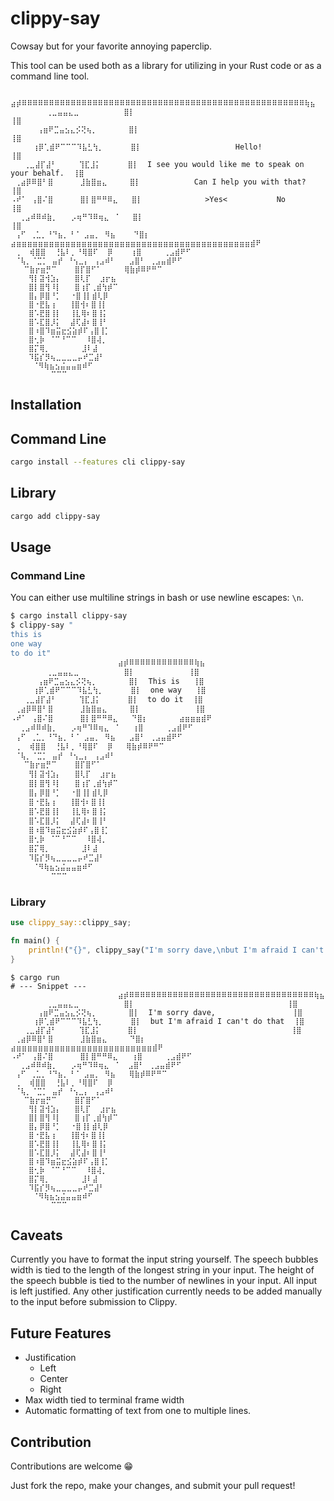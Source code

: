 # clippy-say

Cowsay but for your favorite annoying paperclip.

This tool can be used both as a library for utilizing in your Rust code or as a
command line tool.
```
                        ⣴⡾⠿⠿⠿⠿⠿⠿⠿⠿⠿⠿⠿⠿⠿⠿⠿⠿⠿⠿⠿⠿⠿⠿⠿⠿⠿⠿⠿⠿⠿⠿⠿⠿⠿⠿⠿⠿⠿⠿⠿⠿⠿⠿⠿⠿⠿⠿⠿⠿⠿⠿⠿⠿⢷⣦
        ⢀⣀⣤⣤⣄⣀          ⣿⡇                                                    ⢸⣿
      ⢠⣶⠟⣉⣤⣢⣄⡪⢝⢦⡀       ⣿⡇                                                    ⢸⣿
     ⢰⡿⢁⣾⠟⠉⠉⠉⠹⣧⣃⢳⡀      ⣿⡇                     Hello!                         ⢸⣿
   ⢀⣀⣼⡏⣼⠃     ⢹⣏⣸⡅      ⣿⡇  I see you would like me to speak on your behalf.  ⢸⣿
 ⢀⣴⡿⠿⣿⠃⣿      ⣸⣷⣿⣶⣄     ⣿⡇            Can I help you with that?               ⢸⣿
⠠⠞⠁ ⢠⣿⠌⣿      ⣿⡇⣿⠛⠛⠿⣄   ⣿⡇              >Yes<           No                    ⢸⣿
  ⢀⣠⠾⠿⠾⣷⡀   ⡠⢶⠛⠹⠿⢶⣄ ⠈   ⣿⡇                                                    ⢸⣿
 ⢠⠋ ⢀⣁⡀⠘⠙⣦⡀⠘⠈ ⣠⣤⡀ ⠻⣦    ⠙⣿⡆       ⣴⣶⣶⣶⣶⣶⣶⣶⣶⣶⣶⣶⣶⣶⣶⣶⣶⣶⣶⣶⣶⣶⣶⣶⣶⣶⣶⣶⣶⣶⣶⣶⣶⣶⣶⣶⣶⣶⣶⣶⣶⣶⣶⣶⣾⠟
 ⢀  ⢾⣿⣿  ⢘⣧⠇⡀⠘⢿⣿⠏  ⡿    ⢰⣿     ⢀⣠⣾⠟⠋
 ⠈⢧⡀⠈⣉⡁ ⣤⡞ ⠘⢢⣀⡄ ⢠⣠⠾⠃   ⣠⣿⠃ ⢀⣠⣤⣾⠟⠋
   ⠉⣷⡖⣶⡛⠉    ⣿⡏⣿⠋⠁     ⢿⣷⡾⠿⠟⠛⠉
    ⢻⡇⣽⢺⣱⡄   ⣿⢇⡏  ⣰⡖⣦
    ⣿⡇⣿⢻⠸⡇   ⣿⢰⡏⢀⣾⢳⡾⠉
    ⣿⡄⡿⣿⠘⡁  ⠐⣿⢸⡇⣾⢇⡿
    ⣿⠐⣟⣧⢰   ⢸⣿⢺⠆⣿⢸⡇
    ⣿⠡⣟⣿⢸⡇  ⢸⣇⢿⠆⣿⢸⡅
    ⣿⠡⣏⣿⡸⡅  ⣼⢏⣼⠆⣿⢸⠃
    ⣿⠰⣿⠹⣶⣭⣖⣪⣵⡾⠏⢠⣿⢸⡁
    ⣿⢂⡷ ⠈⠉⠘⠉⠉  ⠸⣿⢼⡀
    ⣿⡍⢿⡀       ⣸⠇⣼
    ⠹⣯⡎⡻⢦⣀⣀⣀⣀⡤⠞⣉⣼⠃
     ⠈⠻⢷⣦⣢⣬⣤⣤⣶⠾⠋
         ⠉⠉⠉
```

## Installation

## Command Line

```bash
cargo install --features cli clippy-say
```

## Library

```bash
cargo add clippy-say
```

## Usage

### Command Line

You can either use multiline strings in bash or use newline escapes: `\n`.

```bash
$ cargo install clippy-say
$ clippy-say "
this is
one way
to do it"
                        ⣴⡾⠿⠿⠿⠿⠿⠿⠿⠿⠿⠿⠿⠿⢷⣦
        ⢀⣀⣤⣤⣄⣀          ⣿⡇            ⢸⣿
      ⢠⣶⠟⣉⣤⣢⣄⡪⢝⢦⡀       ⣿⡇  This is   ⢸⣿
     ⢰⡿⢁⣾⠟⠉⠉⠉⠹⣧⣃⢳⡀      ⣿⡇  one way   ⢸⣿
   ⢀⣀⣼⡏⣼⠃     ⢹⣏⣸⡅      ⣿⡇  to do it  ⢸⣿
 ⢀⣴⡿⠿⣿⠃⣿      ⣸⣷⣿⣶⣄     ⣿⡇            ⢸⣿
⠠⠞⠁ ⢠⣿⠌⣿      ⣿⡇⣿⠛⠛⠿⣄   ⠙⣿⡆       ⣴⣶⣶⣶⣾⠟
  ⢀⣠⠾⠿⠾⣷⡀   ⡠⢶⠛⠹⠿⢶⣄ ⠈   ⢰⣿     ⢀⣠⣾⠟⠋
 ⢠⠋ ⢀⣁⡀⠘⠙⣦⡀⠘⠈ ⣠⣤⡀ ⠻⣦   ⣠⣿⠃ ⢀⣠⣤⣾⠟⠋
 ⢀  ⢾⣿⣿  ⢘⣧⠇⡀⠘⢿⣿⠏  ⡿   ⢿⣷⡾⠿⠟⠛⠉
 ⠈⢧⡀⠈⣉⡁ ⣤⡞ ⠘⢢⣀⡄ ⢠⣠⠾⠃
   ⠉⣷⡖⣶⡛⠉    ⣿⡏⣿⠋⠁
    ⢻⡇⣽⢺⣱⡄   ⣿⢇⡏  ⣰⡖⣦
    ⣿⡇⣿⢻⠸⡇   ⣿⢰⡏⢀⣾⢳⡾⠉
    ⣿⡄⡿⣿⠘⡁  ⠐⣿⢸⡇⣾⢇⡿
    ⣿⠐⣟⣧⢰   ⢸⣿⢺⠆⣿⢸⡇
    ⣿⠡⣟⣿⢸⡇  ⢸⣇⢿⠆⣿⢸⡅
    ⣿⠡⣏⣿⡸⡅  ⣼⢏⣼⠆⣿⢸⠃
    ⣿⠰⣿⠹⣶⣭⣖⣪⣵⡾⠏⢠⣿⢸⡁
    ⣿⢂⡷ ⠈⠉⠘⠉⠉  ⠸⣿⢼⡀
    ⣿⡍⢿⡀       ⣸⠇⣼
    ⠹⣯⡎⡻⢦⣀⣀⣀⣀⡤⠞⣉⣼⠃
     ⠈⠻⢷⣦⣢⣬⣤⣤⣶⠾⠋
         ⠉⠉⠉
```

### Library

```rust
use clippy_say::clippy_say;

fn main() {
    println!("{}", clippy_say("I'm sorry dave,\nbut I'm afraid I can't do that."));
}
```

```
$ cargo run
# --- Snippet ---
                        ⣴⡾⠿⠿⠿⠿⠿⠿⠿⠿⠿⠿⠿⠿⠿⠿⠿⠿⠿⠿⠿⠿⠿⠿⠿⠿⠿⠿⠿⠿⠿⠿⠿⠿⠿⠿⢷⣦
        ⢀⣀⣤⣤⣄⣀          ⣿⡇                                  ⢸⣿
      ⢠⣶⠟⣉⣤⣢⣄⡪⢝⢦⡀       ⣿⡇  I'm sorry dave,                 ⢸⣿
     ⢰⡿⢁⣾⠟⠉⠉⠉⠹⣧⣃⢳⡀      ⣿⡇  but I'm afraid I can't do that  ⢸⣿
   ⢀⣀⣼⡏⣼⠃     ⢹⣏⣸⡅      ⣿⡇                                  ⢸⣿
 ⢀⣴⡿⠿⣿⠃⣿      ⣸⣷⣿⣶⣄     ⠙⣿⡆       ⣴⣶⣶⣶⣶⣶⣶⣶⣶⣶⣶⣶⣶⣶⣶⣶⣶⣶⣶⣶⣶⣶⣶⣶⣶⣶⣾⠟
⠠⠞⠁ ⢠⣿⠌⣿      ⣿⡇⣿⠛⠛⠿⣄   ⢰⣿     ⢀⣠⣾⠟⠋
  ⢀⣠⠾⠿⠾⣷⡀   ⡠⢶⠛⠹⠿⢶⣄ ⠈  ⣠⣿⠃ ⢀⣠⣤⣾⠟⠋
 ⢠⠋ ⢀⣁⡀⠘⠙⣦⡀⠘⠈ ⣠⣤⡀ ⠻⣦   ⢿⣷⡾⠿⠟⠛⠉
 ⢀  ⢾⣿⣿  ⢘⣧⠇⡀⠘⢿⣿⠏  ⡿
 ⠈⢧⡀⠈⣉⡁ ⣤⡞ ⠘⢢⣀⡄ ⢠⣠⠾⠃
   ⠉⣷⡖⣶⡛⠉    ⣿⡏⣿⠋⠁
    ⢻⡇⣽⢺⣱⡄   ⣿⢇⡏  ⣰⡖⣦
    ⣿⡇⣿⢻⠸⡇   ⣿⢰⡏⢀⣾⢳⡾⠉
    ⣿⡄⡿⣿⠘⡁  ⠐⣿⢸⡇⣾⢇⡿
    ⣿⠐⣟⣧⢰   ⢸⣿⢺⠆⣿⢸⡇
    ⣿⠡⣟⣿⢸⡇  ⢸⣇⢿⠆⣿⢸⡅
    ⣿⠡⣏⣿⡸⡅  ⣼⢏⣼⠆⣿⢸⠃
    ⣿⠰⣿⠹⣶⣭⣖⣪⣵⡾⠏⢠⣿⢸⡁
    ⣿⢂⡷ ⠈⠉⠘⠉⠉  ⠸⣿⢼⡀
    ⣿⡍⢿⡀       ⣸⠇⣼
    ⠹⣯⡎⡻⢦⣀⣀⣀⣀⡤⠞⣉⣼⠃
     ⠈⠻⢷⣦⣢⣬⣤⣤⣶⠾⠋
         ⠉⠉⠉
```

## Caveats

Currently you have to format the input string yourself. The speech bubbles
width is tied to the length of the longest string in your input. The height
of the speech bubble is tied to the number of newlines in your input. All input
is left justified. Any other justification currently needs to be added manually
to the input before submission to Clippy.

## Future Features

- Justification
    - Left
    - Center
    - Right
- Max width tied to terminal frame width
- Automatic formatting of text from one to multiple lines.

## Contribution

Contributions are welcome 😁

Just fork the repo, make your changes, and submit your pull request!
